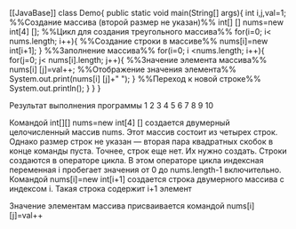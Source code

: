 [[JavaBase]]
class Demo{
	public static void main(String[] args){
		int i,j,val=1;
%%Создание массива (второй размер не указан)%%
		int[]  [] nums=new int[4]  [];
%%Цикл для создания треугольного массива%%
		for(i=0; i< nums.length; i++){
%%Создание строки в массиве%%
		nums[i]=new int[i+1];
	}
%%Заполнение массива%%
	for(i=0; i <nums.length; i++){
		for(j=0; j< nums[i].length; j++){
%%Значение элемента массива%%
			nums[i]  [j]=val++;
%%Отображение значения элемента%%
			System.out.print(nums[i]  [j]+" ");
		}
%%Переход к новой строке%%
		System.out.println();
		}
	}
}

Результат выполнения программы
1
2 3
4 5 6
7 8 9 10

Командой int[][] nums=new int[4]  [] создается двумерный целочисленный массив
nums. Этот массив состоит из четырех строк. Однако размер строк не указан — вторая
пара квадратных скобок в конце команды пуста. Точнее, строк еще нет. Их нужно
создать. Строки создаются в операторе цикла. В этом операторе цикла индексная
переменная i пробегает значения от 0 до nums.length-1 включительно. Командой
nums[i]=new int[i+1] создается строка двумерного массива с индексом i. Такая
строка содержит i+1 элемент

Значение элементам массива присваивается командой nums[i]  [j]=val++